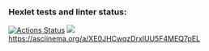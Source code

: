 ### Hexlet tests and linter status:
[![Actions Status](https://github.com/Knyazev782/python-project-49/actions/workflows/hexlet-check.yml/badge.svg)](https://github.com/Knyazev782/python-project-49/actions)
<a href="https://codeclimate.com/github/Knyazev782/python-project-49/maintainability"><img src="https://api.codeclimate.com/v1/badges/909adb8a135cf161ad1e/maintainability" /></a>
https://asciinema.org/a/XE0JHCwqzDrxIUU5F4MEQ7pEL